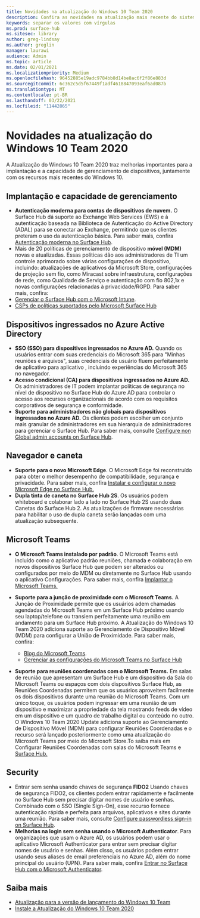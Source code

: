 ```yaml
---
title: Novidades na atualização do Windows 10 Team 2020
description: Confira as novidades na atualização mais recente do sistema operacional Surface Hub, Windows 10 Team 2020 Update.
keywords: separar os valores com vírgulas
ms.prod: surface-hub
ms.sitesec: library
author: greg-lindsay
ms.author: greglin
manager: laurawi
audience: Admin
ms.topic: article
ms.date: 02/01/2021
ms.localizationpriority: Medium
ms.openlocfilehash: 96452885e19adc9784bb8d14be8ac6f2f86e883d
ms.sourcegitcommit: 6c362c5d5f67449f1adf4618847093eaf6ad087b
ms.translationtype: MT
ms.contentlocale: pt-BR
ms.lasthandoff: 03/22/2021
ms.locfileid: "11442865"
---
```

# <a name="whats-new-in-windows-10-team-2020-update"></a>Novidades na atualização do Windows 10 Team 2020

A Atualização do Windows 10 Team 2020 traz melhorias importantes para a implantação e a capacidade de gerenciamento de dispositivos, juntamente com os recursos mais recentes do Windows 10.

##  <a name="deployment-and-manageability"></a>Implantação e capacidade de gerenciamento

- **Autenticação moderna para contas de dispositivos de nuvem.** O Surface Hub dá suporte ao Exchange Web Services (EWS) e à autenticação baseada na Biblioteca de Autenticação do Active Directory (ADAL) para se conectar ao Exchange, permitindo que os clientes preteram o uso da autenticação básica. Para saber mais, confira [Autenticação moderna no Surface Hub](https://docs.microsoft.com/surface-hub/surface-hub-modern-auth).
- Mais de 20 políticas de gerenciamento de dispositivo **móvel (MDM)** novas e atualizadas.      Essas políticas dão aos administradores de TI um controle aprimorado sobre várias configurações de dispositivo, incluindo: atualizações de aplicativos da Microsoft Store, configurações de projeção sem fio, como Miracast sobre infraestrutura, configurações de rede, como Qualidade de Serviço e autenticação com fio 802,1x e novas configurações relacionadas à privacidade/RGPD. Para saber mais, confira: 
- [Gerenciar o Surface Hub com o Microsoft Intune](surface-hub-2s-manage-intune.md).
- [CSPs de políticas suportados pelo Microsoft Surface Hub](https://docs.microsoft.com//windows/client-management/mdm/policy-csps-supported-by-surface-hub)

##  <a name="azure-active-directory-joined-devices"></a>Dispositivos ingressados no Azure Active Directory

- **SSO (SSO) para dispositivos ingressados no Azure AD.** Quando os usuários entrar com suas credenciais do Microsoft 365 para "Minhas reuniões e arquivos", suas credenciais de usuário fluem perfeitamente de aplicativo para aplicativo , incluindo experiências do Microsoft 365 no navegador.
- **Acesso condicional (CA) para dispositivos ingressados no Azure AD.**       Os administradores de IT podem implantar políticas de segurança no nível de dispositivo no Surface Hub do Azure AD para controlar o acesso aos recursos organizacionais de acordo com os requisitos corporativos de segurança e conformidade.
- **Suporte para administradores não globais para dispositivos ingressados no Azure AD.** Os clientes podem escolher um conjunto mais granular de administradores em sua hierarquia de administradores para gerenciar o Surface Hub. Para saber mais, consulte [Configure non Global admin accounts on Surface Hub](surface-hub-2s-nonglobal-admin.md).


## <a name="browser-and-pen"></a>Navegador e caneta

- **Suporte para o novo Microsoft Edge**. O Microsoft Edge foi reconstruído para obter o melhor desempenho de compatibilidade, segurança e privacidade. Para saber mais, confira [Instalar e configurar o novo Microsoft Edge no Surface Hub.](https://docs.microsoft.com/surface-hub/surface-hub-install-chromium-edge)
- **Dupla tinta de caneta no Surface Hub 2S**.   Os usuários podem whiteboard e colaborar lado a lado no Surface Hub 2S usando duas Canetas do Surface Hub 2. As atualizações de firmware necessárias para habilitar o uso de dupla caneta serão lançadas com uma atualização subsequente.

## <a name="microsoft-teams"></a>Microsoft Teams  

- **O Microsoft Teams instalado por padrão**.        O Microsoft Teams está incluído como o aplicativo padrão reuniões, chamada e colaboração em novos dispositivos Surface Hub que podem ser alterados ou configurados por meio do MDM ou diretamente no Surface Hub usando o aplicativo Configurações. Para saber mais, confira [Implantar o Microsoft Teams.](https://docs.microsoft.com/MicrosoftTeams/teams-surface-hub)
- **Suporte para a junção de proximidade com o Microsoft Teams.**  A Junção de Proximidade permite que os usuários adem chamadas agendadas do Microsoft Teams em um Surface Hub próximo usando seu laptop/telefone ou transiem perfeitamente uma reunião em andamento para um Surface Hub próximo. A Atualização do Windows 10 Team 2020 adiciona suporte ao Gerenciamento de Dispositivo Móvel (MDM) para configurar a União de Proximidade. Para saber mais, confira: 

  - [Blog do Microsoft Teams](https://techcommunity.microsoft.com/t5/microsoft-teams-blog/microsoft-teams-devices-for-shared-spaces-july-and-august-update/ba-p/1604833). 
  - [Gerenciar as configurações do Microsoft Teams no Surface Hub](https://docs.microsoft.com/microsoftteams/rooms/surface-hub-manage-config)

- **Suporte para reuniões coordenadas com o Microsoft Teams.** Em salas de reunião que apresentam um Surface Hub e um dispositivo da Sala do Microsoft Teams ou espaços com dois dispositivos Surface Hub, as Reuniões Coordenadas permitem que os usuários aproveitem facilmente os dois dispositivos durante uma reunião do Microsoft Teams. Com um único toque, os usuários podem ingressar em uma reunião de um dispositivo e maximizar a propriedade da tela mostrando feeds de vídeo em um dispositivo e um quadro de trabalho digital ou conteúdo no outro. O Windows 10 Team 2020 Update adiciona suporte ao Gerenciamento de Dispositivo Móvel (MDM) para configurar Reuniões Coordenadas e o recurso será lançado posteriormente como uma atualização do Microsoft Teams por meio do Microsoft Store.To saiba mais em Configurar Reuniões Coordenadas com salas do Microsoft Teams e [Surface Hub.](https://docs.microsoft.com/microsoftteams/rooms/coordinated-meetings)

## <a name="security"></a>Security

- Entrar sem senha usando chaves de segurança **FIDO2**     Usando chaves de segurança FIDO2, os clientes podem entrar rapidamente e facilmente no Surface Hub sem precisar digitar nomes de usuário e senhas. Combinado com o SSO (Single Sign-On), esse recurso fornece autenticação rápida e perfeita para arquivos, aplicativos e sites durante uma reunião. Para saber mais, consulte [Configure passwordless sign-in on Surface Hub](https://docs.microsoft.com/surface-hub/surface-hub-2s-phone-authenticate).
- **Melhorias na login sem senha usando o Microsoft Authenticator**.  Para organizações que usam o Azure AD, os usuários podem usar o aplicativo Microsoft Authenticator para entrar sem precisar digitar nomes de usuário e senhas. Além disso, os usuários podem entrar usando seus aliases de email preferenciais no Azure AD, além do nome principal do usuário (UPN). Para saber mais, confira [Entrar no Surface Hub com o Microsoft Authenticator](https://docs.microsoft.com/surface-hub/surface-hub-authenticator-app).


## <a name="learn-more"></a>Saiba mais

- [Atualização para a versão de lançamento do Windows 10 Team](https://techcommunity.microsoft.com/t5/surface-it-pro-blog/update-to-the-windows-10-team-rollout/ba-p/1669655)
- [Instale a Atualização do Windows 10 Team 2020](surface-hub-2020-update.md)  
 